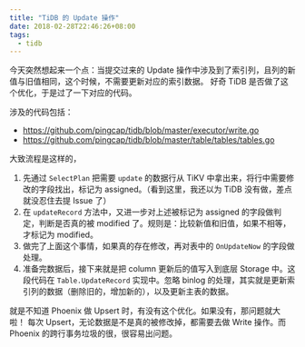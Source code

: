 ```yaml
---
title: "TiDB 的 Update 操作"
date: 2018-02-28T22:46:26+08:00
tags:
  - tidb
---
```


今天突然想起来一个点：当提交过来的 Update 操作中涉及到了索引列，且列的新值与旧值相同，这个时候，不需要更新对应的索引数据。
好奇 TiDB 是否做了这个优化，于是过了一下对应的代码。

涉及的代码包括：

- https://github.com/pingcap/tidb/blob/master/executor/write.go
- https://github.com/pingcap/tidb/blob/master/table/tables/tables.go

大致流程是这样的，

1. 先通过  `SelectPlan` 把需要 `update` 的数据行从 TiKV 中拿出来，将行中需要修改的字段找出，标记为 assigned。（看到这里，我还以为 TiDB 没有做，差点就没忍住去提 Issue 了）
2. 在 `updateRecord` 方法中，又进一步对上述被标记为 assigned 的字段做判定，判断是否真的被 modified 了。规则是：比较新值和旧值，如果不相等，才标记为 modified。
3. 做完了上面这个事情，如果真的存在修改，再对表中的 `OnUpdateNow` 的字段做处理。
4. 准备完数据后，接下来就是把 column 更新后的值写入到底层 Storage 中。这段代码在 `Table.UpdateRecord` 实现中。忽略 binlog 的处理，其实就是更新索引列的数据（删除旧的，增加新的），以及更新主表的数据。



就是不知道 Phoenix 做 Upsert 时，有没有这个优化。如果没有，那问题就大啦！
每次 Upsert，无论数据是不是真的被修改掉，都需要去做 Write 操作。而 Phoenix 的跨行事务垃圾的很，很容易出问题。
